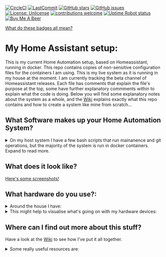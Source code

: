 [![CircleCI](https://circleci.com/gh/mf-social/Home-Assistant.svg?style=shield)](https://circleci.com/gh/mf-social/Home-Assistant) [![LastCommit](https://img.shields.io/github/last-commit/mf-social/Home-Assistant.svg?color=blue&style=plasticr)](https://github.com/mf-social/Home-Assistant/commits/master) [![GitHub stars](https://img.shields.io/github/stars/mf-social/Home-Assistant.svg)](https://github.com/mf-social/Home-Assistant/stargazers) [![GitHub issues](https://img.shields.io/github/issues/mf-social/Home-Assistant.svg)](https://github.com/mf-social/Home-Assistant/issues) [![License: Unlicense](https://img.shields.io/badge/license-Unlicense-blue.svg)](http://unlicense.org/) [![contributions welcome](https://img.shields.io/badge/contributions-welcome-blue.svg?style=flat)](https://github.com/mf-social/Home-Assistant/pulls) [![Uptime Robot status](https://img.shields.io/uptimerobot/status/m781496781-e11cc3f52039d8549430a954.svg)](https://uptimerobot.com/) [![Buy Me A Beer](https://img.shields.io/badge/BuyMeABeer-Paypal-blue.svg)](https://www.paypal.me/marcforth)

[What do these badges all mean?](.bin/github_resources/badges.md)

# My Home Assistant setup:

This is my current Home Automation setup, based on Homeassistant, running in docker.  This repo contains copies of non-sensitive configuration files for the containers I am using.  This is my live system as it is running in my house at the moment.  I am currently tracking the beta channel of Homeassistant releases.  Each file has comments that explain the file's purpose at the top, some have further explanatory commments within to explain what the code is doing.  Below you will find some explanatory notes about the system as a whole, and the [Wiki](https://github.com/mf-social/Home-Assistant/wiki) explains exactly what this repo contains and how to create a system like mine from scratch...


## What Software makes up your Home Automation System?

<details><summary>On my host system I have a few bash scripts that run mainanence and git operations, but the majority of the system is run in docker containers.  Expand to read more.</summary>
<p>

**My docker stack contains...**

Homeassistant - an open source Home Automation system that can communicate with many IOT and web based services to automate my home.

Mosquitto - an MQTT server that enables IOT devices to communicate with each other.

MariaDB - a database that homeassistant uses to record everything that is going on.

MaryTTS - a local Text-To-Speech engine that lets Homeassistant speak to us at home.

Syncthing - a peer-to-peer file synchronization application that allows me to edit and backup my configuration files on a remote device.

Portainer - a graphical manager for the docker stack

Organizr - a webpage that you run on your server to help put all your services into one webpage.  This container also contains a nginx reverse proxy that directs web traffic to the correct container.
</p>
</details>

## What does it look like?

[Here's some screenshots!](.bin/github_resources/screenshots.md)


## What hardware do you use?:

<details><summary>Around the house I have:</summary>
<p>

 - A Dell Wyse thin client with 128GB SSD-Dom, with a CSL bluetooth adapter.  This is the main hub of my Home Automation system, and also has a 1TB external harddrive which functions as a NAS.

 - 3 x - NodeMCU boards with PIR sensors

 - A Raspberry pi based RF transmitter/receiver

 - VM wifi router - connecting everything together.

 - Netgear 5 port switch - allowing to have lots of wired connections for reliability.

 - Philips Hue Bridge

 - 3 x Hue Colour bulbs.

 - 9 x Hue White bulbs.

 - Hue Tap (Scene controller).

 - 3 x Hue dimmer (light controller).

 - 5 x Hue motion sensor.

 - A Broadlink RM3 IR sender - to control non-smart infra-red devices.

 - A Wetek Openelec - running Kodi.

 - 5 x Google Chromecast Audios - for multi-room music.

 - Usual home theatre stuff - TV/Blu-Ray/AV Receiver/Games Consoles

 - 2 x Amazon Echo Dots - for voice control.

 - Telegram App (on mobiles) - for two-way conversations with Homeassistant.

</p>
</details>



<details><summary>This might help to visualise what's going on with my hardware devices:</summary>
<p>

I live in a 3 storey townhouse, consisting of:
 - A living area on the ground floor (Living room and kitchen/diner)
 - Hall stairs and landing leading to first floor.
 - Boys' bedroom, Girls' bedroom and bathroom on the first floor.
 - Stairs leading to Master bedroom on the second floor.

</p>
</details>


## Where can I find out more about this stuff?

Have a look at the [Wiki](https://github.com/mf-social/Home-Assistant/wiki) to see how I've put it all together.

<details><summary>Some really useful resources are:</summary>
<p>

[Home Assistant](http://home-assistant.io) and the [Community Forum](https://community.home-assistant.io/)

[Bruh's website](http://www.bruhautomation.com/) and [Youtube](https://www.youtube.com/c/bruhautomation1)

[HA examples](https://home-assistant.io/cookbook/) especially [CCOSTAN](https://github.com/CCOSTAN/Home-AssistantConfig)

[CircleCI](https://circleci.com) for checking configuration.

[Uptime Robot](https://uptimerobot.com/) for checking my system is online.

[Dropbox](https://www.dropbox.com/) and [Martikainen87's sync script](https://github.com/martikainen87/Home-Automation/wiki/Backup-your-configuration-to-Dropbox) for managing backups.
</p>
</details>
